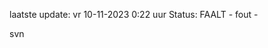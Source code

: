 laatste update: 
vr 10-11-2023  0:22   uur 
Status: FAALT - fout - 
<div class="service R">svn</div>